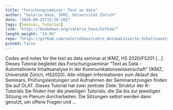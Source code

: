 ```yaml
---
title: "Forschungsseminar: Text as data"
author: "Valerie Hase, IKMZ, Universität Zürich"
date: "2020-09-25T15:30:10Z"
tags: [Seminar, Tutorial]
link: "https://bookdown.org/valerie_hase/Github/"
length_weight: "14.9%"
repo: "https://github.com/valeriehase/Lehre_Automatisierte-Inhaltsanalyse"
pinned: false
---
```


Codes and notes for the text as data seminar at IKMZ, HS 2020/FS201 [...] Dieses Tutorial begleitet das Forschungsseminar “Text as Data - Automatisierte Inhaltsanalyse in der Kommunikationswissenschaft” (IKMZ, Universität Zürich, HS2020). Alle nötigen Informationen zum Ablauf des Seminars, Prüfungsleistungen und Aufnahmen der Seminarsitzungen finden Sie auf OLAT. Dieses Tutorial hat zwei zentrale Ziele: Struktur der R-Tutorials Sie finden hier die jeweiligen Tutorials, die Sie bis zur jeweiligen Sitzung im Plenum durcharbeiten. Die Sitzungen selbst werden dann genutzt, um offene Fragen und ...
